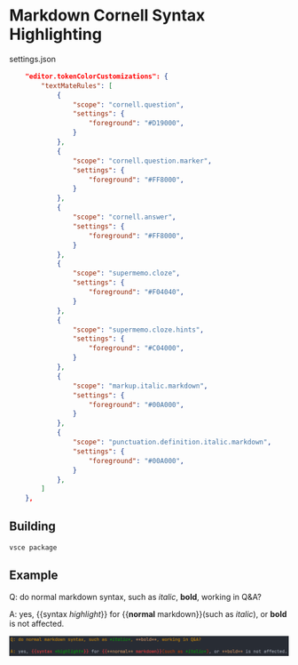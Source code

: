 # Markdown Cornell Syntax Highlighting

settings.json

```json
    "editor.tokenColorCustomizations": {
        "textMateRules": [
            {
                "scope": "cornell.question",
                "settings": {
                    "foreground": "#D19000",
                }
            },
            {
                "scope": "cornell.question.marker",
                "settings": {
                    "foreground": "#FF8000",
                }
            },
            {
                "scope": "cornell.answer",
                "settings": {
                    "foreground": "#FF8000",
                }
            },
            {
                "scope": "supermemo.cloze",
                "settings": {
                    "foreground": "#F04040",
                }
            },
            {
                "scope": "supermemo.cloze.hints",
                "settings": {
                    "foreground": "#C04000",
                }
            },
            {
                "scope": "markup.italic.markdown",
                "settings": {
                    "foreground": "#00A000",
                }
            },
            {
                "scope": "punctuation.definition.italic.markdown",
                "settings": {
                    "foreground": "#00A000",
                }
            },
        ]
    },
```

## Building

```bash
vsce package
```

## Example

Q: do normal markdown syntax, such as *italic*, **bold**, working in Q&A?

A: yes, {{syntax *highlight*}} for {{**normal** markdown}}(such as *italic*), or **bold** is not affected.

![example](data/example.png)
